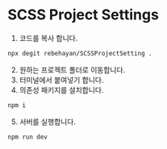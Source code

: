 # SCSS Project Settings

1. 코드를 복사 합니다.

```bash
npx degit rebehayan/SCSSProjectSetting .
```

2. 원하는 프로젝트 폴더로 이동합니다.
3. 터미널에서 붙여넣기 합니다.
4. 의존성 패키지를 설치합니다.

```bash
npm i
```

5. 서버를 실행합니다.

```bash
npm run dev
```
